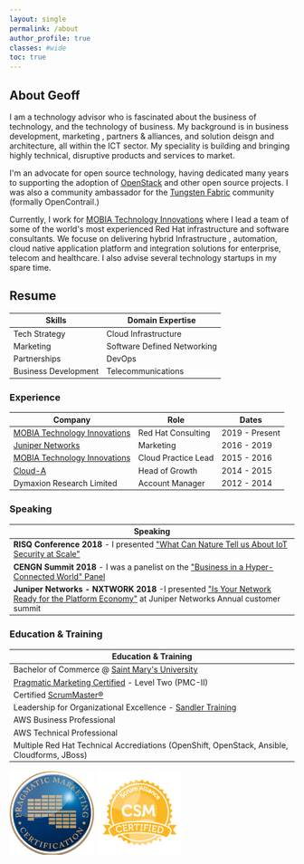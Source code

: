 ```yaml
---
layout: single
permalink: /about
author_profile: true
classes: #wide
toc: true
---
```

## About Geoff

 I am a technology advisor who is fascinated about the business of
technology, and the technology of business. My background is in business development, marketing
, partners & alliances, and solution deisgn and architecture, all within the ICT sector. My speciality is building and bringing highly technical, disruptive products and services to market.

I'm an advocate for open source technology, having dedicated many years to
supporting the adoption of [OpenStack](https://www.openstack.org/) and other
open source projects. I was also a community ambassador for
the [Tungsten Fabric](https://tungsten.io/) community (formally OpenContrail.)

Currently, I work for [MOBIA Technology Innovations](https://www.mobia.io) where I lead a team of some of the world's most experienced Red Hat infrastructure and software consultants. We focuse on delivering hybrid Infrastructure , automation, cloud native application platform and integration solutions for enterprise, telecom and healthcare. I also 
advise several technology startups in my spare time.

## Resume

| Skills                | Domain Expertise            |
|-----------------------|-----------------------------|
| Tech Strategy         | Cloud Infrastructure        |
| Marketing             | Software Defined Networking |
| Partnerships          | DevOps                      |
| Business Development  | Telecommunications          |

### Experience

| Company                      	| Role                	| Dates          	|
|------------------------------	|---------------------	|----------------	|
| [MOBIA Technology Innovations](https://www.mobia.io)             	| Red Hat Consulting           	| 2019 - Present 	|
| [Juniper Networks](https://www.juniper.net/us/en/)             	| Marketing           	| 2016 - 2019 	|   
| [MOBIA Technology Innovations](https://mobia.io/) 	| Cloud Practice Lead 	| 2015 - 2016    	|   
| [Cloud-A](https://www.clouda.ca)                      	| Head of Growth      	| 2014 - 2015    	|
| Dymaxion Research Limited     | Account Manager      	| 2012 - 2014    	|

### Speaking

| Speaking                                                                                                                                                                                                                        |
|---------------------------------------------------------------------------------------------------------------------------------------------------------------------------------------------------------------------------------|
| **RISQ Conference 2018** - I presented ["What Can Nature Tell us About IoT Security at Scale"](https://geoffsullivan.net/networking/iot/security/RISQ/)                                                                         |
| **CENGN Summit 2018** - I was a panelist on the ["Business in a Hyper-Connected World" Panel](https://geoffsullivan.net/networking/telecommunications/business/CENGN-Summit/)                                                   |
| **Juniper Networks - NXTWORK 2018** -I presented ["Is Your Network Ready for the Platform Economy"](https://geoffsullivan.net/cloud/digital%20transformation/business/NXTWORK-2018/) at Juniper Networks Annual customer summit |

### Education & Training

| Education & Training                                                                          |
|-----------------------------------------------------------------------------------------------|
| Bachelor of Commerce @ [Saint Mary's University](https://smu.ca/academics/sobey/welcome.html) |
| [Pragmatic Marketing Certified](https://www.pragmaticmarketing.com/) - Level Two (PMC-II)     |
| Certified [ScrumMaster®](https://www.scrumalliance.org/)                                      |
| Leadership for Organizational Excellence - [Sandler Training](https://www.sandler.com/programs/leadership-for-organizational-excellence/)|
| AWS Business Professional                                                                     |
| AWS Technical Professional                                                                    |
| Multiple Red Hat Technical Accrediations (OpenShift, OpenStack, Ansible, Cloudforms, JBoss)   |

![pragmatic](/assets/images/prag.png "pragmatic") ![scrum](/assets/images/scrummaster.png "scrum")
